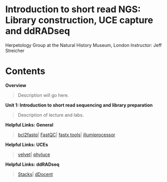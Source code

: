 # Introduction to short read NGS: Library construction, UCE capture and ddRADseq
Herpetology Group at the Natural History Museum, London
Instructor: Jeff Streicher

# Contents
**Overview** 
>Description will go here.

**Unit 1: Introduction to short read sequencing and library preparation** 
>Description of lecture and labs. 

**Helpful Links: General** 
>[bcl2fastq](https://emea.support.illumina.com/sequencing/sequencing_software/bcl2fastq-conversion-software.html)|
[FastQC](https://www.bioinformatics.babraham.ac.uk/projects/fastqc/)|
[fastx tools](http://hannonlab.cshl.edu/fastx_toolkit/)|
[illumiprocessor](https://illumiprocessor.readthedocs.io/en/latest/)

**Helpful Links: UCEs**
>[velvet](https://www.ebi.ac.uk/~zerbino/velvet/)|
[phyluce](https://phyluce.readthedocs.io/en/latest/)

**Helpful Links: ddRADseq**
>[Stacks](https://catchenlab.life.illinois.edu/stacks/)|
[dDocent](https://www.ddocent.com/)

